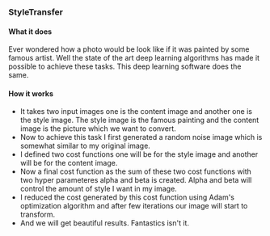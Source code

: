 ### StyleTransfer

#### What it does
Ever wondered how a photo would be look like if it was painted by some famous artist. Well the state of the art deep learning algorithms has made it possible to achieve these tasks.
This deep learning software does the same.

#### How it works
* It takes two input images one is the content image and another one is the style image. The style image is the famous painting and the content image is the picture which we want to convert.
* Now to achieve this task I first generated a random noise image which is somewhat similar to my original image. 
* I defined two cost functions one will be for the style image and another will be for the content image.
* Now a final cost function as the sum of these two cost functions with two hyper parameteres alpha and beta is created. Alpha and beta will control the amount of style I want in my image.
* I reduced the cost generated by this cost function using Adam's optimization algorithm and after few iterations our image will start to transform.
* And we will get beautiful results.
Fantastics isn't it.

